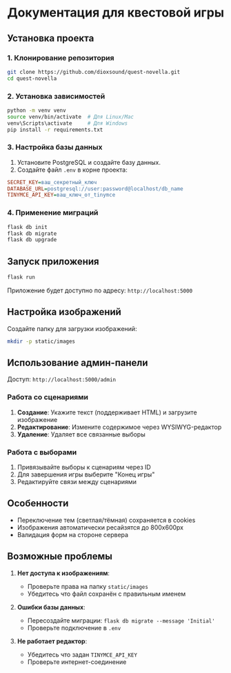 # Документация для квестовой игры

## Установка проекта

### 1. Клонирование репозитория
```bash
git clone https://github.com/dioxsound/quest-novella.git
cd quest-novella
```

### 2. Установка зависимостей
```bash
python -m venv venv
source venv/bin/activate  # Для Linux/Mac
venv\Scripts\activate     # Для Windows
pip install -r requirements.txt
```

### 3. Настройка базы данных
1. Установите PostgreSQL и создайте базу данных.
2. Создайте файл `.env` в корне проекта:
```ini
SECRET_KEY=ваш_секретный_ключ
DATABASE_URL=postgresql://user:password@localhost/db_name
TINYMCE_API_KEY=ваш_ключ_от_tinymce
```

### 4. Применение миграций
```bash
flask db init
flask db migrate
flask db upgrade
```

## Запуск приложения
```bash
flask run
```
Приложение будет доступно по адресу: `http://localhost:5000`

## Настройка изображений
Создайте папку для загрузки изображений:
```bash
mkdir -p static/images
```

## Использование админ-панели
Доступ: `http://localhost:5000/admin`

### Работа со сценариями
1. **Создание**: Укажите текст (поддерживает HTML) и загрузите изображение
2. **Редактирование**: Измените содержимое через WYSIWYG-редактор
3. **Удаление**: Удаляет все связанные выборы

### Работа с выборами
1. Привязывайте выборы к сценариям через ID
2. Для завершения игры выберите "Конец игры"
3. Редактируйте связи между сценариями

## Особенности
- Переключение тем (светлая/тёмная) сохраняется в cookies
- Изображения автоматически ресайзятся до 800x600px
- Валидация форм на стороне сервера

## Возможные проблемы
1. **Нет доступа к изображениям**:
   - Проверьте права на папку `static/images`
   - Убедитесь что файл сохранён с правильным именем

2. **Ошибки базы данных**:
   - Пересоздайте миграции: `flask db migrate --message 'Initial'`
   - Проверьте подключение в `.env`

3. **Не работает редактор**:
   - Убедитесь что задан `TINYMCE_API_KEY`
   - Проверьте интернет-соединение
